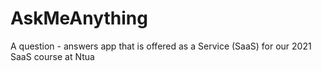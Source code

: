 # AskMeAnything
A question - answers app that is offered as a Service (SaaS) for our 2021 SaaS course at Ntua
